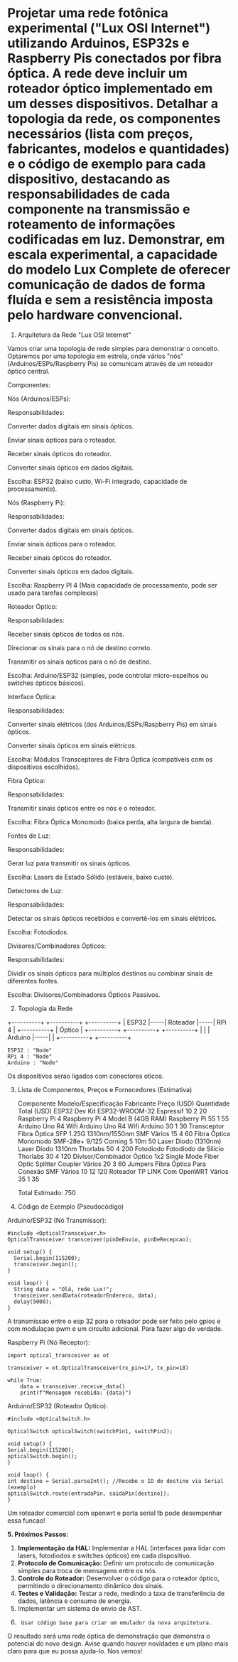 
# Projetar uma rede fotônica experimental ("Lux OSI Internet") utilizando Arduinos, ESP32s e Raspberry Pis conectados por fibra óptica. A rede deve incluir um roteador óptico implementado em um desses dispositivos. Detalhar a topologia da rede, os componentes necessários (lista com preços, fabricantes, modelos e quantidades) e o código de exemplo para cada dispositivo, destacando as responsabilidades de cada componente na transmissão e roteamento de informações codificadas em luz. Demonstrar, em escala experimental, a capacidade do modelo Lux Complete de oferecer comunicação de dados de forma fluída e sem a resistência imposta pelo hardware convencional.

1. Arquitetura da Rede "Lux OSI Internet"

Vamos criar uma topologia de rede simples para demonstrar o conceito. Optaremos por uma topologia em estrela, onde vários "nós" (Arduinos/ESPs/Raspberry Pis) se comunicam através de um roteador óptico central.

Componentes:

Nós (Arduinos/ESPs):

Responsabilidades:

Converter dados digitais em sinais ópticos.

Enviar sinais ópticos para o roteador.

Receber sinais ópticos do roteador.

Converter sinais ópticos em dados digitais.

Escolha: ESP32 (baixo custo, Wi-Fi integrado, capacidade de processamento).

Nós (Raspberry Pi):

Responsabilidades:

Converter dados digitais em sinais ópticos.

Enviar sinais ópticos para o roteador.

Receber sinais ópticos do roteador.

Converter sinais ópticos em dados digitais.

Escolha: Raspberry PI 4 (Mais capacidade de processamento, pode ser usado para tarefas complexas)

Roteador Óptico:

Responsabilidades:

Receber sinais ópticos de todos os nós.

Direcionar os sinais para o nó de destino correto.

Transmitir os sinais ópticos para o nó de destino.

Escolha: Arduino/ESP32 (simples, pode controlar micro-espelhos ou switches ópticos básicos).

Interface Óptica:

Responsabilidades:

Converter sinais elétricos (dos Arduinos/ESPs/Raspberry Pis) em sinais ópticos.

Converter sinais ópticos em sinais elétricos.

Escolha: Módulos Transceptores de Fibra Óptica (compatíveis com os dispositivos escolhidos).

Fibra Óptica:

Responsabilidades:

Transmitir sinais ópticos entre os nós e o roteador.

Escolha: Fibra Óptica Monomodo (baixa perda, alta largura de banda).

Fontes de Luz:

Responsabilidades:

Gerar luz para transmitir os sinais ópticos.

Escolha: Lasers de Estado Sólido (estáveis, baixo custo).

Detectores de Luz:

Responsabilidades:

Detectar os sinais ópticos recebidos e convertê-los em sinais elétricos.

Escolha: Fotodiodos.

Divisores/Combinadores Ópticos:

Responsabilidades:

Dividir os sinais ópticos para múltiplos destinos ou combinar sinais de diferentes fontes.

Escolha: Divisores/Combinadores Ópticos Passivos.

2. Topologia da Rede

+----------+     +----------+     +----------+
    |  ESP32   |-----| Roteador |-----|   RPi 4  |
    +----------+     |  Óptico  |     +----------+
                     +----------+
    +----------+     |          |
    | Arduino |-----|          |
    +----------+     +----------+
    
    ESP32 : "Node"
    RPi 4 : "Node"
    Arduino : "Node"


Os dispositivos serao ligados com conectores oticos.

3. Lista de Componentes, Preços e Fornecedores (Estimativa)

    Componente	Modelo/Especificação	Fabricante	Preço (USD)	Quantidade	Total (USD)
    ESP32 Dev Kit	ESP32-WROOM-32	Espressif	10	2	20
    Raspberry Pi 4	Raspberry Pi 4 Model B (4GB RAM)	Raspberry Pi	55	1	55
    Arduino Uno R4 Wifi	Arduino Uno R4 Wifi	Arduino	30	1	30
    Transceptor Fibra Óptica	SFP 1.25G 1310nm/1550nm SMF	Vários	15	4	60
    Fibra Óptica Monomodo	SMF-28e+ 9/125	Corning	5	10m	50
    Laser Diodo (1310nm)	Laser Diodo 1310nm	Thorlabs	50	4	200
    Fotodiodo	Fotodiodo de Silício	Thorlabs	30	4	120
    Divisor/Combinador Óptico	1x2 Single Mode Fiber Optic Splitter Coupler	Vários	20	3	60
    Jumpers Fibra Óptica	Para Conexão SMF	Vários	10	12	120
    Roteador	TP LINK Com OpenWRT	Vários	35	1	35
    
    Total Estimado: 750

4. Código de Exemplo (Pseudocódigo)

Arduino/ESP32 (Nó Transmissor):

    #include <OpticalTransceiver.h>
    OpticalTransceiver transceiver(pinDeEnvio, pinDeRecepcao);
    
    void setup() {
      Serial.begin(115200);
      transceiver.begin();
    }
    
    void loop() {
      String data = "Olá, rede Lux!";
      transceiver.sendData(roteadorEndereco, data);
      delay(5000);
    }
    

A transmissao entre o esp 32 para o roteador pode ser feito pelo gpios e com modulaçao pwm e um circuito adicional.
Para fazer algo de verdade.

Raspberry Pi (Nó Receptor):

    import optical_transceiver as ot
    
    transceiver = ot.OpticalTransceiver(rx_pin=17, tx_pin=18)
    
    while True:
        data = transceiver.receive_data()
        print(f"Mensagem recebida: {data}")
    

Arduino/ESP32 (Roteador Óptico):

    
    
    #include <OpticalSwitch.h>
    
    OpticalSwitch opticalSwitch(switchPin1, switchPin2);
    
    void setup() {
    Serial.begin(115200);
    opticalSwitch.begin();
    }
    
    void loop() {
    int destino = Serial.parseInt(); //Recebe o ID do destino via Serial (exemplo)
    opticalSwitch.route(entradaPin, saidaPin[destino]);
    }

Um roteador comercial com openwrt e porta serial tb pode desempenhar essa funcao!

**5. Próximos Passos:**

1.  **Implementação da HAL:** Implementar a HAL (interfaces para lidar com lasers, fotodiodos e switches ópticos) em cada dispositivo.
2.  **Protocolo de Comunicação:** Definir um protocolo de comunicação simples para troca de mensagens entre os nós.
3.  **Controle do Roteador:** Desenvolver o código para o roteador óptico, permitindo o direcionamento dinâmico dos sinais.
4.  **Testes e Validação:** Testar a rede, medindo a taxa de transferência de dados, latência e consumo de energia.
5.    Implementar um sistema de envio de AST.
6.      Usar código base para criar um emulador da nova arquitetura.

O resultado será uma rede óptica de demonstração que demonstra o potencial do novo design.
Avise quando houver novidades e um plano mais claro para que eu possa ajuda-lo.
Nos vemos!
